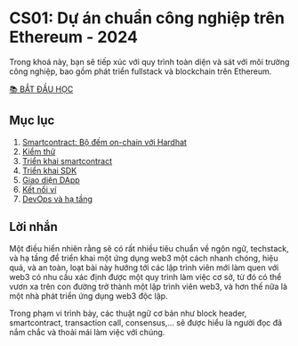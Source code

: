 # CS01: Dự án chuẩn công nghiệp trên Ethereum - 2024

Trong khoá này, bạn sẽ tiếp xúc với quy trình toàn diện và sát với môi trường công nghiệp, bao gồm phát triển fullstack và blockchain trên Ethereum.

[📚 BẮT ĐẦU HỌC](https://tuphan.dev/blog/cs01-du-an-chuan-cong-nghiep-tren-ethereum)

## Mục lục

1. [Smartcontract: Bộ đếm on-chain với Hardhat](/blog/cs01-du-an-chuan-cong-nghiep-tren-ethereum/smartcontract-bo-dem-on-chain-voi-hardhat)
2. [Kiểm thử](/blog/cs01-du-an-chuan-cong-nghiep-tren-ethereum/kiem-thu)
3. [Triển khai smartcontract](/blog/cs01-du-an-chuan-cong-nghiep-tren-ethereum/trien-khai-smartcontract)
4. [Triển khai SDK](/blog/cs01-du-an-chuan-cong-nghiep-tren-ethereum/trien-khai-sdk)
5. [Giao diện DApp](/blog/cs01-du-an-chuan-cong-nghiep-tren-ethereum/giao-dien-dapp)
6. [Kết nối ví](/blog/cs01-du-an-chuan-cong-nghiep-tren-ethereum/ket-noi-vi)
7. [DevOps và hạ tầng](/blog/cs01-du-an-chuan-cong-nghiep-tren-ethereum/devops-va-ha-tang)

## Lời nhắn

Một điều hiển nhiên rằng sẽ có rất nhiều tiêu chuẩn về ngôn ngữ, techstack, và hạ tầng để triển khai một ứng dụng web3 một cách nhanh chóng, hiệu quả, và an toàn, loạt bài này hướng tới các lập trình viên mới làm quen với web3 có nhu cầu xác định được một quy trình làm việc cơ sở, từ đó có thể vươn xa trên con đường trở thành một lập trình viên web3, và hơn thế nữa là một nhà phát triển ứng dụng web3 độc lập.

Trong phạm vi trình bày, các thuật ngữ cơ bản như block header, smartcontract, transaction call, consensus,... sẽ được hiểu là người đọc đã nắm chắc và thoải mái làm việc với chúng.
